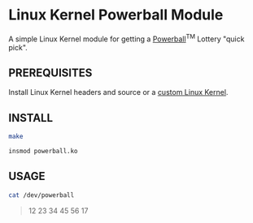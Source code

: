 
Linux Kernel Powerball Module
=============================

A simple Linux Kernel module for getting a [Powerball](http://www.powerball.com/)<sup>TM</sup> Lottery "quick pick".


PREREQUISITES
-------------

Install Linux Kernel headers and source or a [custom Linux Kernel](http://gregdonald.io/articles/how-to-build-latest-linux-kernel-from-linus-git-repo-on-debianubuntu).


INSTALL
-------

```bash
make
```

```bash
insmod powerball.ko
```


USAGE
-----

```bash
cat /dev/powerball
```
> 12 23 34 45 56 17
